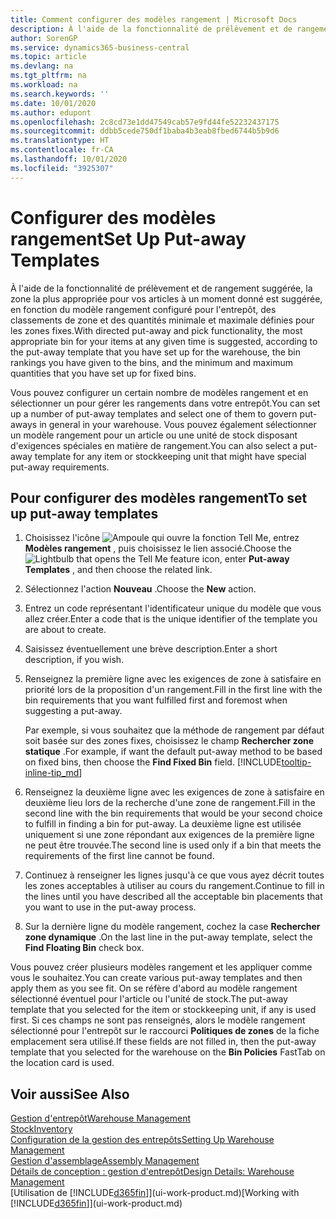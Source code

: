 ```yaml
---
title: Comment configurer des modèles rangement | Microsoft Docs
description: À l'aide de la fonctionnalité de prélèvement et de rangement suggérée, la zone la plus appropriée pour vos articles à un moment donné est suggérée, en fonction du modèle rangement configuré pour l'entrepôt, des classements de zone et des quantités minimale et maximale définies pour les zones fixes.
author: SorenGP
ms.service: dynamics365-business-central
ms.topic: article
ms.devlang: na
ms.tgt_pltfrm: na
ms.workload: na
ms.search.keywords: ''
ms.date: 10/01/2020
ms.author: edupont
ms.openlocfilehash: 2c8cd73e1dd47549cab57e9fd44fe52232437175
ms.sourcegitcommit: ddbb5cede750df1baba4b3eab8fbed6744b5b9d6
ms.translationtype: HT
ms.contentlocale: fr-CA
ms.lasthandoff: 10/01/2020
ms.locfileid: "3925307"
---
```

# <a name="set-up-put-away-templates"></a><span data-ttu-id="a4303-103">Configurer des modèles rangement</span><span class="sxs-lookup"><span data-stu-id="a4303-103">Set Up Put-away Templates</span></span>

<span data-ttu-id="a4303-104">À l'aide de la fonctionnalité de prélèvement et de rangement suggérée, la zone la plus appropriée pour vos articles à un moment donné est suggérée, en fonction du modèle rangement configuré pour l'entrepôt, des classements de zone et des quantités minimale et maximale définies pour les zones fixes.</span><span class="sxs-lookup"><span data-stu-id="a4303-104">With directed put-away and pick functionality, the most appropriate bin for your items at any given time is suggested, according to the put-away template that you have set up for the warehouse, the bin rankings you have given to the bins, and the minimum and maximum quantities that you have set up for fixed bins.</span></span>  

<span data-ttu-id="a4303-105">Vous pouvez configurer un certain nombre de modèles rangement et en sélectionner un pour gérer les rangements dans votre entrepôt.</span><span class="sxs-lookup"><span data-stu-id="a4303-105">You can set up a number of put-away templates and select one of them to govern put-aways in general in your warehouse.</span></span> <span data-ttu-id="a4303-106">Vous pouvez également sélectionner un modèle rangement pour un article ou une unité de stock disposant d'exigences spéciales en matière de rangement.</span><span class="sxs-lookup"><span data-stu-id="a4303-106">You can also select a put-away template for any item or stockkeeping unit that might have special put-away requirements.</span></span>  

## <a name="to-set-up-put-away-templates"></a><span data-ttu-id="a4303-107">Pour configurer des modèles rangement</span><span class="sxs-lookup"><span data-stu-id="a4303-107">To set up put-away templates</span></span>

1. <span data-ttu-id="a4303-108">Choisissez l'icône ![Ampoule qui ouvre la fonction Tell Me](media/ui-search/search_small.png "Dites-moi ce que vous voulez faire"), entrez **Modèles rangement** , puis choisissez le lien associé.</span><span class="sxs-lookup"><span data-stu-id="a4303-108">Choose the ![Lightbulb that opens the Tell Me feature](media/ui-search/search_small.png "Tell me what you want to do") icon, enter **Put-away Templates** , and then choose the related link.</span></span>  
2. <span data-ttu-id="a4303-109">Sélectionnez l'action **Nouveau** .</span><span class="sxs-lookup"><span data-stu-id="a4303-109">Choose the **New** action.</span></span>  
3. <span data-ttu-id="a4303-110">Entrez un code représentant l'identificateur unique du modèle que vous allez créer.</span><span class="sxs-lookup"><span data-stu-id="a4303-110">Enter a code that is the unique identifier of the template you are about to create.</span></span>  
4. <span data-ttu-id="a4303-111">Saisissez éventuellement une brève description.</span><span class="sxs-lookup"><span data-stu-id="a4303-111">Enter a short description, if you wish.</span></span>  
5. <span data-ttu-id="a4303-112">Renseignez la première ligne avec les exigences de zone à satisfaire en priorité lors de la proposition d'un rangement.</span><span class="sxs-lookup"><span data-stu-id="a4303-112">Fill in the first line with the bin requirements that you want fulfilled first and foremost when suggesting a put-away.</span></span>

    <span data-ttu-id="a4303-113">Par exemple, si vous souhaitez que la méthode de rangement par défaut soit basée sur des zones fixes, choisissez le champ **Rechercher zone statique** .</span><span class="sxs-lookup"><span data-stu-id="a4303-113">For example, if want the default put-away method to be based on fixed bins, then choose the **Find Fixed Bin** field.</span></span> [!INCLUDE[tooltip-inline-tip_md](includes/tooltip-inline-tip_md.md)]  
6. <span data-ttu-id="a4303-114">Renseignez la deuxième ligne avec les exigences de zone à satisfaire en deuxième lieu lors de la recherche d'une zone de rangement.</span><span class="sxs-lookup"><span data-stu-id="a4303-114">Fill in the second line with the bin requirements that would be your second choice to fulfill in finding a bin for put-away.</span></span> <span data-ttu-id="a4303-115">La deuxième ligne est utilisée uniquement si une zone répondant aux exigences de la première ligne ne peut être trouvée.</span><span class="sxs-lookup"><span data-stu-id="a4303-115">The second line is used only if a bin that meets the requirements of the first line cannot be found.</span></span>  
7. <span data-ttu-id="a4303-116">Continuez à renseigner les lignes jusqu'à ce que vous ayez décrit toutes les zones acceptables à utiliser au cours du rangement.</span><span class="sxs-lookup"><span data-stu-id="a4303-116">Continue to fill in the lines until you have described all the acceptable bin placements that you want to use in the put-away process.</span></span>  
8. <span data-ttu-id="a4303-117">Sur la dernière ligne du modèle rangement, cochez la case **Rechercher zone dynamique** .</span><span class="sxs-lookup"><span data-stu-id="a4303-117">On the last line in the put-away template, select the **Find Floating Bin** check box.</span></span>  

<span data-ttu-id="a4303-118">Vous pouvez créer plusieurs modèles rangement et les appliquer comme vous le souhaitez.</span><span class="sxs-lookup"><span data-stu-id="a4303-118">You can create various put-away templates and then apply them as you see fit.</span></span> <span data-ttu-id="a4303-119">On se réfère d'abord au modèle rangement sélectionné éventuel pour l'article ou l'unité de stock.</span><span class="sxs-lookup"><span data-stu-id="a4303-119">The put-away template that you selected for the item or stockkeeping unit, if any is used first.</span></span> <span data-ttu-id="a4303-120">Si ces champs ne sont pas renseignés, alors le modèle rangement sélectionné pour l'entrepôt sur le raccourci **Politiques de zones** de la fiche emplacement sera utilisé.</span><span class="sxs-lookup"><span data-stu-id="a4303-120">If these fields are not filled in, then the put-away template that you selected for the warehouse on the **Bin Policies** FastTab on the location card is used.</span></span>  

## <a name="see-also"></a><span data-ttu-id="a4303-121">Voir aussi</span><span class="sxs-lookup"><span data-stu-id="a4303-121">See Also</span></span>

[<span data-ttu-id="a4303-122">Gestion d'entrepôt</span><span class="sxs-lookup"><span data-stu-id="a4303-122">Warehouse Management</span></span>](warehouse-manage-warehouse.md)  
[<span data-ttu-id="a4303-123">Stock</span><span class="sxs-lookup"><span data-stu-id="a4303-123">Inventory</span></span>](inventory-manage-inventory.md)  
[<span data-ttu-id="a4303-124">Configuration de la gestion des entrepôts</span><span class="sxs-lookup"><span data-stu-id="a4303-124">Setting Up Warehouse Management</span></span>](warehouse-setup-warehouse.md)  
[<span data-ttu-id="a4303-125">Gestion d'assemblage</span><span class="sxs-lookup"><span data-stu-id="a4303-125">Assembly Management</span></span>](assembly-assemble-items.md)  
[<span data-ttu-id="a4303-126">Détails de conception : gestion d'entrepôt</span><span class="sxs-lookup"><span data-stu-id="a4303-126">Design Details: Warehouse Management</span></span>](design-details-warehouse-management.md)  
<span data-ttu-id="a4303-127">[Utilisation de [!INCLUDE[d365fin](includes/d365fin_md.md)]](ui-work-product.md)</span><span class="sxs-lookup"><span data-stu-id="a4303-127">[Working with [!INCLUDE[d365fin](includes/d365fin_md.md)]](ui-work-product.md)</span></span>  

